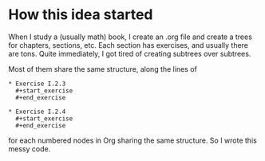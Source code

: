 # 

# How this idea started
When I study a (usually math) book, I create an .org file and create a trees for chapters, sections, etc. Each section has exercises, and usually there are tons. Quite immediately, I got tired of creating subtrees over subtrees.

Most of them share the same structure, along the lines of
```org-mode
* Exercise I.2.3
  #+start_exercise
  #+end_exercise
  
* Exercise I.2.4
  #+start_exercise
  #+end_exercise
```



for each numbered nodes in Org sharing the same structure. So I wrote this messy code.
